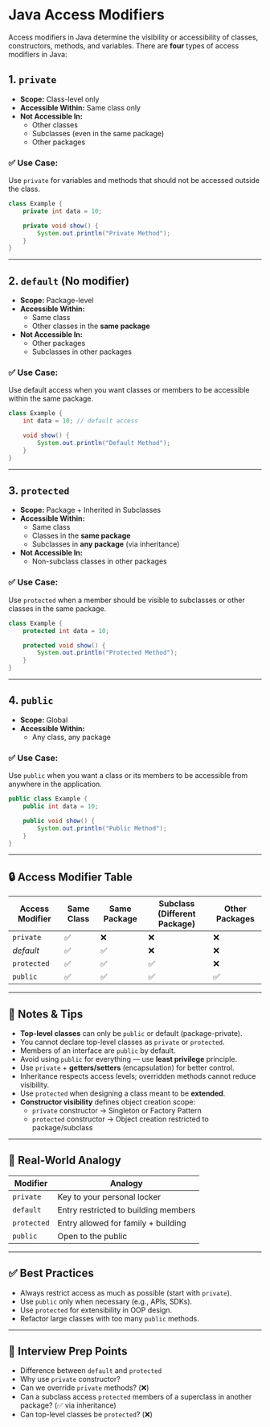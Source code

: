 
# Java Access Modifiers

Access modifiers in Java determine the visibility or accessibility of classes, constructors, methods, and variables. There are **four** types of access modifiers in Java:

## 1. `private`
- **Scope:** Class-level only
- **Accessible Within:** Same class only
- **Not Accessible In:**
    - Other classes
    - Subclasses (even in the same package)
    - Other packages

### ✅ Use Case:
Use `private` for variables and methods that should not be accessed outside the class.

```java
class Example {
    private int data = 10;

    private void show() {
        System.out.println("Private Method");
    }
}
```

---

## 2. `default` (No modifier)
- **Scope:** Package-level
- **Accessible Within:**
    - Same class
    - Other classes in the **same package**
- **Not Accessible In:**
    - Other packages
    - Subclasses in other packages

### ✅ Use Case:
Use default access when you want classes or members to be accessible within the same package.

```java
class Example {
    int data = 10; // default access

    void show() {
        System.out.println("Default Method");
    }
}
```

---

## 3. `protected`
- **Scope:** Package + Inherited in Subclasses
- **Accessible Within:**
    - Same class
    - Classes in the **same package**
    - Subclasses in **any package** (via inheritance)
- **Not Accessible In:**
    - Non-subclass classes in other packages

### ✅ Use Case:
Use `protected` when a member should be visible to subclasses or other classes in the same package.

```java
class Example {
    protected int data = 10;

    protected void show() {
        System.out.println("Protected Method");
    }
}
```

---

## 4. `public`
- **Scope:** Global
- **Accessible Within:**
    - Any class, any package

### ✅ Use Case:
Use `public` when you want a class or its members to be accessible from anywhere in the application.

```java
public class Example {
    public int data = 10;

    public void show() {
        System.out.println("Public Method");
    }
}
```

---

## 🔒 Access Modifier Table

| Access Modifier | Same Class | Same Package | Subclass (Different Package) | Other Packages |
|-----------------|------------|--------------|------------------------------|----------------|
| `private`       | ✅         | ❌           | ❌                           | ❌             |
| *default*       | ✅         | ✅           | ❌                           | ❌             |
| `protected`     | ✅         | ✅           | ✅                           | ❌             |
| `public`        | ✅         | ✅           | ✅                           | ✅             |

---

## 🧠 Notes & Tips

- **Top-level classes** can only be `public` or default (package-private).
- You cannot declare top-level classes as `private` or `protected`.
- Members of an interface are `public` by default.
- Avoid using `public` for everything — use **least privilege** principle.
- Use `private` + **getters/setters** (encapsulation) for better control.
- Inheritance respects access levels; overridden methods cannot reduce visibility.
- Use `protected` when designing a class meant to be **extended**.
- **Constructor visibility** defines object creation scope:
    - `private` constructor → Singleton or Factory Pattern
    - `protected` constructor → Object creation restricted to package/subclass

---

## 🎯 Real-World Analogy

| Modifier   | Analogy                             |
|------------|--------------------------------------|
| `private`  | Key to your personal locker          |
| `default`  | Entry restricted to building members |
| `protected`| Entry allowed for family + building  |
| `public`   | Open to the public                   |

---

## ✅ Best Practices

- Always restrict access as much as possible (start with `private`).
- Use `public` only when necessary (e.g., APIs, SDKs).
- Use `protected` for extensibility in OOP design.
- Refactor large classes with too many `public` methods.

---

## 📘 Interview Prep Points

- Difference between `default` and `protected`
- Why use `private` constructor?
- Can we override `private` methods? (❌)
- Can a subclass access `protected` members of a superclass in another package? (✅ via inheritance)
- Can top-level classes be `protected`? (❌)
